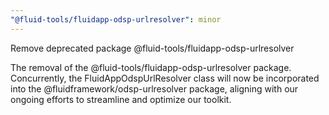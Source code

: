 ```yaml
---
"@fluid-tools/fluidapp-odsp-urlresolver": minor
---
```


Remove deprecated package @fluid-tools/fluidapp-odsp-urlresolver

The removal of the @fluid-tools/fluidapp-odsp-urlresolver package. Concurrently, the FluidAppOdspUrlResolver class will now be incorporated into the @fluidframework/odsp-urlresolver package, aligning with our ongoing efforts to streamline and optimize our toolkit.
